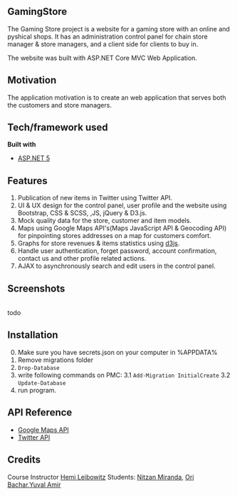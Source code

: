 ## GamingStore
The Gaming Store project is a website for a gaming store with an online and pyshical shops.
It has an administration control panel for chain store manager & store managers, and a client side for clients to buy in.

The website was built with ASP.NET Core MVC Web Application.

## Motivation
The application motivation is to create an web application that serves both the customers and store managers.

## Tech/framework used
<b>Built with</b>
- [ASP.NET 5](https://docs.microsoft.com/en-us/aspnet/core/introduction-to-aspnet-core?view=aspnetcore-5.0)

## Features
1. Publication of new items in Twitter using Twitter API.
2. UI & UX design for the control panel, user profile and the website using Bootstrap, CSS & SCSS, ,JS, jQuery & D3.js.
3. Mock quality data for the store, customer and item models.
4. Maps using Google Maps API's(Maps JavaScript API & Geocoding API) for pinpointing stores addresses on a map for customers comfort.
5. Graphs for store revenues & items statistics using [d3js](https://d3js.org).
6. Handle user authentication, forget password, account confirmation, contact us and other profile related actions. 
7. AJAX to asynchronously search and edit users in the control panel.

## Screenshots
| | |
|:-------------------------:|:-------------------------:|
todo


## Installation
0. Make sure you have secrets.json on your computer in %APPDATA%
1. Remove migrations folder
2. `Drop-Database`
3. write following commands on PMC:
3.1 `Add-Migration InitialCreate`
3.2 `Update-Database`
4. run program.

## API Reference
- [Google Maps API](https://developers.google.com/maps/documentation)
- [Twitter API](https://developer.twitter.com/en)

## Credits
 Course Instructor [Hemi Leibowitz](https://il.linkedin.com/in/hemi-leibowitz-6117a31a2)
 Students:
 [Nitzan Miranda](https://github.com/Nizzan943), [Ori Bachar](https://github.com/OriBachar),[Yuval Amir](https://github.com/yuvalamir123)
